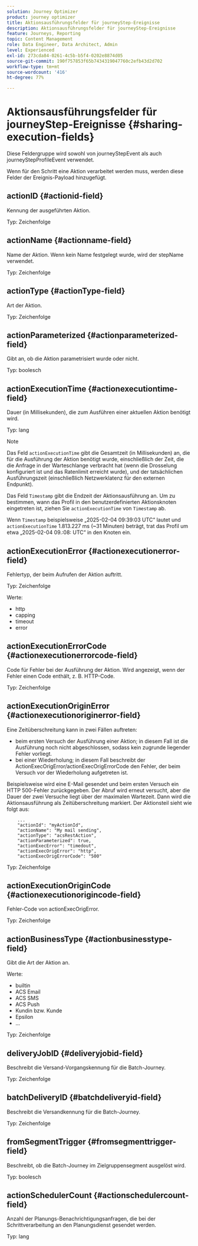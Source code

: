 ```yaml
---
solution: Journey Optimizer
product: journey optimizer
title: Aktionsausführungsfelder für journeyStep-Ereignisse
description: Aktionsausführungsfelder für journeyStep-Ereignisse
feature: Journeys, Reporting
topic: Content Management
role: Data Engineer, Data Architect, Admin
level: Experienced
exl-id: 273cda84-0261-4c5b-b5f4-0202e8874d05
source-git-commit: 190f757853f65b7434319047760c2efb43d2d702
workflow-type: tm+mt
source-wordcount: '416'
ht-degree: 77%

---
```


# Aktionsausführungsfelder für journeyStep-Ereignisse {#sharing-execution-fields}

Diese Feldergruppe wird sowohl von journeyStepEvent als auch journeyStepProfileEvent verwendet.

Wenn für den Schritt eine Aktion verarbeitet werden muss, werden diese Felder der Ereignis-Payload hinzugefügt.

## actionID {#actionid-field}

Kennung der ausgeführten Aktion.

Typ: Zeichenfolge

## actionName {#actionname-field}

Name der Aktion. Wenn kein Name festgelegt wurde, wird der stepName verwendet.

Typ: Zeichenfolge

## actionType {#actionType-field}

Art der Aktion.

Typ: Zeichenfolge

## actionParameterized {#actionparameterized-field}

Gibt an, ob die Aktion parametrisiert wurde oder nicht.

Typ: boolesch

## actionExecutionTime {#actionexecutiontime-field}

Dauer (in Millisekunden), die zum Ausführen einer aktuellen Aktion benötigt wird.

Typ: lang

>[!NOTE]
>
> Das Feld `actionExecutionTime` gibt die Gesamtzeit (in Millisekunden) an, die für die Ausführung der Aktion benötigt wurde, einschließlich der Zeit, die die Anfrage in der Warteschlange verbracht hat (wenn die Drosselung konfiguriert ist und das Ratenlimit erreicht wurde), und der tatsächlichen Ausführungszeit (einschließlich Netzwerklatenz für den externen Endpunkt).
>
> Das Feld `Timestamp` gibt die Endzeit der Aktionsausführung an. Um zu bestimmen, wann das Profil in den benutzerdefinierten Aktionsknoten eingetreten ist, ziehen Sie `actionExecutionTime` von `Timestamp` ab.
>
>Wenn `Timestamp` beispielsweise „2025-02-04 09:39:03 UTC“ lautet und `actionExecutionTime` 1.813.227 ms (~31 Minuten) beträgt, trat das Profil um etwa „2025-02-04 09.:08: UTC“ in den Knoten ein.




## actionExecutionError {#actionexecutionerror-field}

Fehlertyp, der beim Aufrufen der Aktion auftritt.

Typ: Zeichenfolge

Werte:
* http
* capping
* timeout
* error

## actionExecutionErrorCode {#actionexecutionerrorcode-field}

Code für Fehler bei der Ausführung der Aktion. Wird angezeigt, wenn der Fehler einen Code enthält, z. B. HTTP-Code.

Typ: Zeichenfolge

## actionExecutionOriginError {#actionexecutionoriginerror-field}

Eine Zeitüberschreitung kann in zwei Fällen auftreten:

* beim ersten Versuch der Ausführung einer Aktion; in diesem Fall ist die Ausführung noch nicht abgeschlossen, sodass kein zugrunde liegender Fehler vorliegt.
* bei einer Wiederholung; in diesem Fall beschreibt der ActionExecOrigError/actionExecOrigErrorCode den Fehler, der beim Versuch vor der Wiederholung aufgetreten ist.

Beispielsweise wird eine E-Mail gesendet und beim ersten Versuch ein HTTP 500-Fehler zurückgegeben. Der Abruf wird erneut versucht, aber die Dauer der zwei Versuche liegt über der maximalen Wartezeit. Dann wird die Aktionsausführung als Zeitüberschreitung markiert. Der Aktionsteil sieht wie folgt aus:

```
    ...
    "actionId": "myActionId",
    "actionName": "My mail sending",
    "actionType": "acsRestAction",
    "actionParameterized": true,
    "actionExecError": "timedout",
    "actionExecOrigError": "http",
    "actionExecOrigErrorCode": "500"
```

Typ: Zeichenfolge

## actionExecutionOriginCode {#actionexecutionorigincode-field}

Fehler-Code von actionExecOrigError.

Typ: Zeichenfolge

## actionBusinessType {#actionbusinesstype-field}

Gibt die Art der Aktion an.

Werte:

* builtin
* ACS Email
* ACS SMS
* ACS Push
* Kundin bzw. Kunde
* Epsilon
* ...

Typ: Zeichenfolge

## deliveryJobID {#deliveryjobid-field}

Beschreibt die Versand-Vorgangskennung für die Batch-Journey.

Typ: Zeichenfolge

## batchDeliveryID {#batchdeliveryid-field}

Beschreibt die Versandkennung für die Batch-Journey.

Typ: Zeichenfolge

## fromSegmentTrigger {#fromsegmenttrigger-field}

Beschreibt, ob die Batch-Journey im Zielgruppensegment ausgelöst wird.

Typ: boolesch

## actionSchedulerCount {#actionschedulercount-field}

Anzahl der Planungs-Benachrichtigungsanfragen, die bei der Schrittverarbeitung an den Planungsdienst gesendet werden.

Typ: lang

